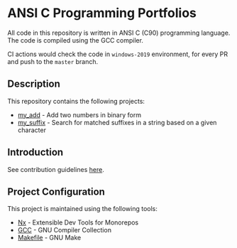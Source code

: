 # ANSI C Programming Portfolios

All code in this repository is written in ANSI C (C90) programming language. The code is compiled using the GCC compiler.

CI actions would check the code in `windows-2019` environment, for every PR and push to the `master` branch.

## Description

This repository contains the following projects:

-   [my_add](./projects/task1/my_add/README.md) - Add two numbers in binary form
-   [my_suffix](./projects/task1/my_suffix/README.md) - Search for matched suffixes in a string based on a given character

## Introduction

See contribution guidelines [here](CONTRIBUTING.md).

## Project Configuration

This project is maintained using the following tools:

-   [Nx](https://nx.dev) - Extensible Dev Tools for Monorepos
-   [GCC](https://gcc.gnu.org) - GNU Compiler Collection
-   [Makefile](https://www.gnu.org/software/make) - GNU Make
